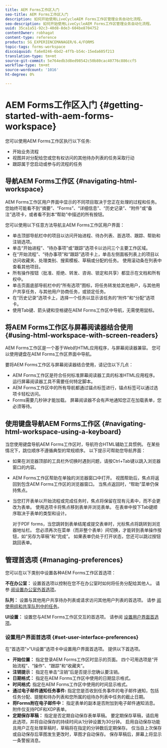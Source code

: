 ```yaml
---
title: AEM Forms工作区入门
seo-title: AEM Forms工作区入门
description: 如何开始使用LiveCycleAEM Forms工作区管理业务自动化流程。
seo-description: 如何开始使用LiveCycleAEM Forms工作区管理业务自动化流程。
uuid: 35ca1a51-92c3-40d8-8de3-604be8704752
contentOwner: robhagat
content-type: reference
products: SG_EXPERIENCEMANAGER/6.4/FORMS
topic-tags: forms-workspace
discoiquuid: fa6e0246-6bd2-4ffb-b54c-15eda605f213
translation-type: tm+mt
source-git-commit: 5e764edb3d8ed98542c50b80cac40776c886ccf5
workflow-type: tm+mt
source-wordcount: '1016'
ht-degree: 0%

---
```



# AEM Forms工作区入门 {#getting-started-with-aem-forms-workspace}

您可以使用AEM Forms工作区执行以下任务:

* 开始业务流程
* 视图并对分配给您或您有权访问的其他待办列表的任务采取行动
* 跟踪属于您启动或参与的流程的任务

## 导航AEM Forms工作区 {#navigating-html-workspace}

AEM Forms工作区用户界面中显示的不同项目取决于您正在处理的过程和任务。 您始终可能看不到“摘要”、“Forms”、“详细信息”、“历史记录”、“附件”或“备注”选项卡，或者看不到本“帮助”中描述的所有按钮。

您可以使用以下任意方法导航主AEM Forms工作区用户界面：

* 单击顶部导航栏中的项目以访问开始进程、待办列表、首选项、跟踪、帮助和注销选项。
* 单击“开始进程”、“待办事项”或“跟踪”选项卡以访问三个主要工作区域。
* 在“开始流程”、“待办事项”和“跟踪”选项卡上，单击左侧面板列表上的项目以访问收藏夹、处理类别、搜索模板、草稿或分配的任务。 使用滚动条在列表中查看其他项目。
* 所有操作按钮（批准、拒绝、转发、咨询、锁定和共享）都显示在文档和所有权中。
* 单击页面底部导航栏中的“所有选项”图标，将任务转发给其他用户，与其他用户共享任务，与其他用户协商任务，或锁定任务。
* 在“历史记录”选项卡上，选择一个任务以显示该任务的“附件”和“分配”选项卡。
* 使用Tab键、箭头键和空格键在AEM Forms工作区中导航，无需使用鼠标。

## 将AEM Forms工作区与屏幕阅读器结合使用 {#using-html-workspace-with-screen-readers}

AEM Forms工作区是一个基于Web的HTML应用程序，与屏幕阅读器兼容。 您可以使用键盘在AEM Forms工作区界面中导航。

要将AEM Forms工作区与屏幕阅读器结合使用，请记住以下几点：

* AEM Forms工作区是符合任何标准屏幕阅读器工具的标准HTML应用程序。 运行屏幕阅读器工具不需要任何特定脚本。
* AEM Forms工作区中的所有导航都通过锚点标签进行，锚点标签可以通过选项卡轻松访问。
* Forms需要几秒钟才能加载。 屏幕阅读器不会有声地通知您正在加载表单，您必须等待。

## 使用键盘导航AEM Forms工作区 {#navigating-html-workspace-using-a-keyboard}

当您使用键盘导航AEM Forms工作区时，导航符合HTML辅助工具惯例。 在某些情况下，跳位顺序不遵循典型的常规顺序。 以下提示可帮助您导航界面：

* 如果在浏览器顶部的工具栏外切换时遇到问题，请按Ctrl+Tab键以跳入浏览器窗口的内容。
* AEM Forms工作区帮助在单独的浏览器窗口中打开。 视图帮助后，焦点将返回到包含AEM Forms工作区的浏览器窗口。 当焦点返回时，“帮助”菜单仍保持焦点。
* 当您打开表单以开始流程或完成任务时，焦点将保留在现有元素中，而不会更改为表单。 使用选项卡将焦点移到表单并浏览表单。 在表单中按下Tab键顺序取决于表单的类型和设计。

   对于PDF forms，当您跳转到表单结尾或提交表单时，光标焦点将跳转到浏览器地址栏。 您必须再次在菜单（而非整个表单）间切换，才能转到表单操作按钮，如“另存为草稿”和“完成”。 如果表单仍处于打开状态，您还可以跳过按钮跳回表单。

## 管理首选项 {#managing-preferences}

您可以在以下类别中设置各种AEM Forms工作区首选项：

**不在办公室：** 设置首选项以控制在您不在办公室时如何将任务分配给其他人。 请参 [阅设置办公室外首选项](/help/forms/using/todo-lists.md#setting-out-of-office-preferences)。

**队列：** 设置与其他用户共享待办列表或请求访问其他用户列表的首选项。 请参 [阅使用组和共享队列中的任务](/help/forms/using/todo-lists.md#working-with-tasks-from-group-and-shared-queues)。

**UI设置：** 设置您与AEM Forms工作区交互的首选项。 请参阅 [设置用户界面首选项](#set-user-interface-preferences)。

### 设置用户界面首选项 {#set-user-interface-preferences}

在“首选项”>“UI设置”选项卡中设置用户界面首选项。 提供以下首选项。

* **开始位置：** 指定登录AEM Forms工作区时显示的页面。 四个可用选项是“开始流程”、“操作”、“跟踪”和“收藏夹”。
* **注销提示：** 指定在单击“注销”后是否提示您确认要注销。
* **日期格式：** 指定在AEM Forms工作区中使用的日期显示格式。
* **时间格式**: 指定在AEM Forms工作区中使用的时间显示格式。
* **通过电子邮件通知任务事件:** 指定您是否收到任务事件的电子邮件通知，包括任务分配、提醒和待办列表和您所属的组待办列表中任务的截止日期。
* **将Forms附在电子邮件中：** 指定表单的副本是否附加到电子邮件通知消息。 附件仅支持PDF和XDP表单。
* **定期保存草稿：** 指定是否定期自动保存表单草稿。 要定期保存草稿，请启用此选项，并将自动保存的持续时间从1分钟设置为30分钟。 启用自动保存功能且用户正在处理草稿时，草稿将在指定的分钟数后定期保存。 仅当自上次保存或自动保存后草图发生更改时，草图才自动保存。 保存草稿后，屏幕上将显示一条警报消息。

